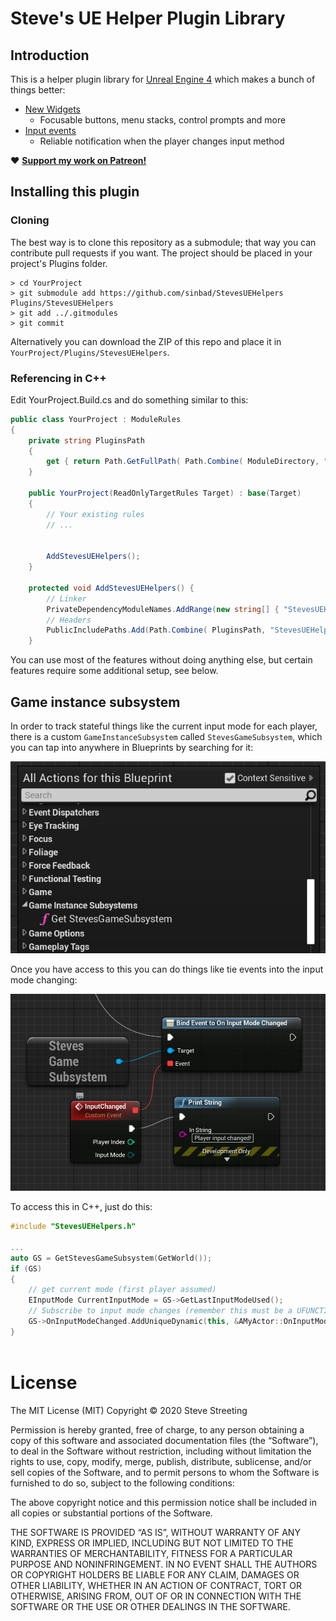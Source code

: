 # Steve's UE Helper Plugin Library

## Introduction

This is a helper plugin library for [Unreal Engine 4](https://www.unrealengine.com) 
which makes a bunch of things better:

* [New Widgets](doc/Widgets.md)
  * Focusable buttons, menu stacks, control prompts and more
* [Input events](doc/Input.md)
  * Reliable notification when the player changes input method

:heart: **[Support my work on Patreon!](https://www.patreon.com/stevestreeting)**

## Installing this plugin

### Cloning

The best way is to clone this repository as a submodule; that way you can contribute
pull requests if you want. The project should be placed in your project's Plugins folder.

```
> cd YourProject
> git submodule add https://github.com/sinbad/StevesUEHelpers Plugins/StevesUEHelpers
> git add ../.gitmodules
> git commit
```

Alternatively you can download the ZIP of this repo and place it in 
`YourProject/Plugins/StevesUEHelpers`.

### Referencing in C++

Edit YourProject.Build.cs and do something similar to this:

```csharp
public class YourProject : ModuleRules
{
	private string PluginsPath
	{
		get { return Path.GetFullPath( Path.Combine( ModuleDirectory, "../../Plugins/" ) ); }
	}

	public YourProject(ReadOnlyTargetRules Target) : base(Target)
	{
        // Your existing rules
        // ...


		AddStevesUEHelpers();
	}

	protected void AddStevesUEHelpers() {
		// Linker
		PrivateDependencyModuleNames.AddRange(new string[] { "StevesUEHelpers" });
		// Headers
		PublicIncludePaths.Add(Path.Combine( PluginsPath, "StevesUEHelpers", "Source", "StevesUEHelpers", "Public"));
	}

```

You can use most of the features without doing anything else, but certain features
require some additional setup, see below.

## Game instance subsystem

In order to track stateful things like the current input mode for each player, 
there is a custom `GameInstanceSubsystem` called `StevesGameSubsystem`, which 
you can tap into anywhere in Blueprints by searching for it:

![Game Instance Subsystem](./Resources/gameinstance.png)

Once you have access to this you can do things like tie events into the input mode
changing:

![Game Instance Subsystem](./Resources/bpexample.png)

To access this in C++, just do this:

```c++
#include "StevesUEHelpers.h"

...
auto GS = GetStevesGameSubsystem(GetWorld());
if (GS)
{
    // get current mode (first player assumed)
    EInputMode CurrentInputMode = GS->GetLastInputModeUsed();
    // Subscribe to input mode changes (remember this must be a UFUNCTION)
    GS->OnInputModeChanged.AddUniqueDynamic(this, &AMyActor::OnInputModeChanged);
}
 
```


# License

The MIT License (MIT)
Copyright © 2020 Steve Streeting

Permission is hereby granted, free of charge, to any person obtaining a copy of this software and associated documentation files (the “Software”), to deal in the Software without restriction, including without limitation the rights to use, copy, modify, merge, publish, distribute, sublicense, and/or sell copies of the Software, and to permit persons to whom the Software is furnished to do so, subject to the following conditions:

The above copyright notice and this permission notice shall be included in all copies or substantial portions of the Software.

THE SOFTWARE IS PROVIDED “AS IS”, WITHOUT WARRANTY OF ANY KIND, EXPRESS OR IMPLIED, INCLUDING BUT NOT LIMITED TO THE WARRANTIES OF MERCHANTABILITY, FITNESS FOR A PARTICULAR PURPOSE AND NONINFRINGEMENT. IN NO EVENT SHALL THE AUTHORS OR COPYRIGHT HOLDERS BE LIABLE FOR ANY CLAIM, DAMAGES OR OTHER LIABILITY, WHETHER IN AN ACTION OF CONTRACT, TORT OR OTHERWISE, ARISING FROM, OUT OF OR IN CONNECTION WITH THE SOFTWARE OR THE USE OR OTHER DEALINGS IN THE SOFTWARE.

